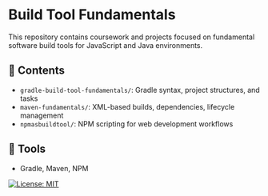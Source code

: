 # Build Tool Fundamentals

This repository contains coursework and projects focused on fundamental software build tools for JavaScript and Java environments.

## 📁 Contents
- `gradle-build-tool-fundamentals/`: Gradle syntax, project structures, and tasks
- `maven-fundamentals/`: XML-based builds, dependencies, lifecycle management
- `npmasbuildtool/`: NPM scripting for web development workflows

## 🧰 Tools
- Gradle, Maven, NPM


[![License: MIT](https://img.shields.io/badge/License-MIT-yellow.svg)](LICENSE)
